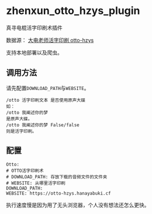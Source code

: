 # zhenxun_otto_hzys_plugin
真寻电棍活字印刷术插件

数据源：
[大电老师活字印刷 otto-hzys](https://github.com/HanaYabuki/otto-hzys)

支持本地部署以及爬虫。

## 调用方法
请先配置`DOWNLOAD_PATH`与`WEBSITE`。
```
/otto 活字印刷文本 是否使用原声大碟
如：
/otto 我阐述你的梦
是原声大碟。
/otto 我阐述你的梦 False/false
则是活字印刷。
```

## 配置
```
Otto:
# OTTO活字印刷术
# DOWNLOAD_PATH: 存放下载的音频文件的文件夹
# WEBSITE: 从哪里活字印刷
DOWNLOAD_PATH: 
WEBSITE: https://otto-hzys.hanayabuki.cf
```

执行速度慢是因为用了无头浏览器，个人没有想法还怎么更快。
